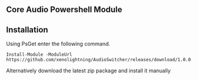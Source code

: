 Core Audio Powershell Module
----

Installation
------

Using PsGet enter the following command. 

```
Install-Module -ModuleUrl https://github.com/xenolightning/AudioSwitcher/releases/download/1.0.0.0/AudioSwitcher.zip
```

Alternatively download the latest zip package and install it manually